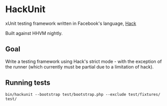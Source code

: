 HackUnit
========
xUnit testing framework written in Facebook's language, [Hack](http://docs.hhvm.com/manual/en/index.php)

Built against HHVM nightly.

Goal
----
Write a testing framework using Hack's strict mode - with the exception of the runner (which currently must be partial due to a limitation of hack).

Running tests
-------------

```
bin/hackunit --bootstrap test/bootstrap.php --exclude test/fixtures/ test/
```
